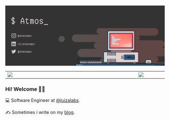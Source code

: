 ![github cover](githubCover.png)

<center>
  <table>
    <tr>
        <td><img width="400px" align="left" src="https://github-readme-stats.vercel.app/api/top-langs/?username=atmosmps&hide=html,TeX,Jupyter Notebook&layout=compact&theme=merko" /></td>
        <td><img width="495px" align="left" src="https://github-readme-stats.vercel.app/api?username=atmosmps&theme=merko"/></td>
    </tr>
  </table>
</center>

### Hi! Welcome 👨‍💻

💻 Software Engineer at [@luizalabs](https://github.com/luizalabs).

✍️ Sometimes i write on my [blog](http://atmosmps.me).
